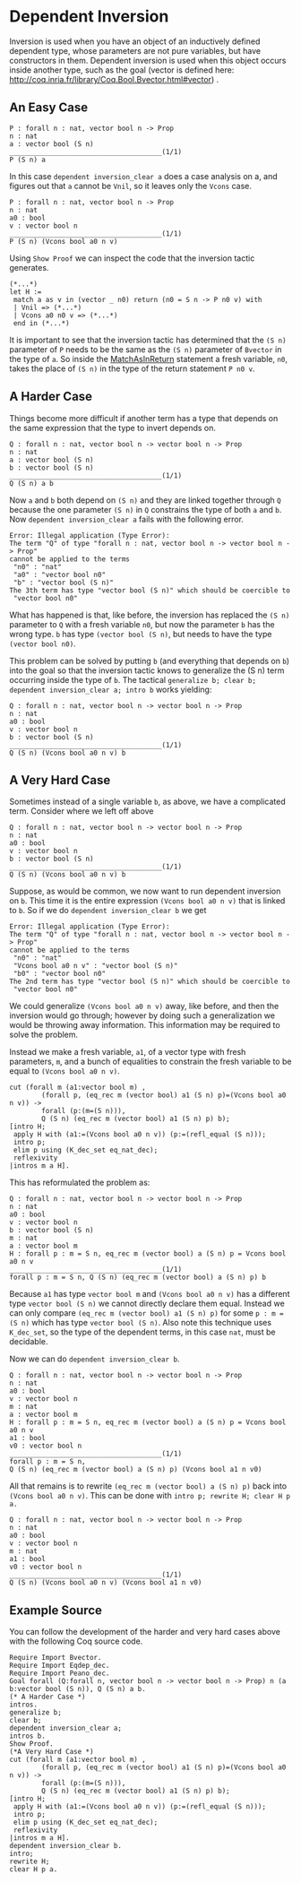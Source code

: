 Dependent Inversion
===================

Inversion is used when you have an object of an inductively defined dependent type, whose parameters are not pure variables, but have constructors in them. Dependent inversion is used when this object occurs inside another type, such as the goal (vector is defined here: <http://coq.inria.fr/library/Coq.Bool.Bvector.html#vector>) .

An Easy Case
------------

    P : forall n : nat, vector bool n -> Prop
    n : nat
    a : vector bool (S n)
    ______________________________________(1/1)
    P (S n) a

In this case `dependent inversion_clear a` does a case analysis on a, and figures out that `a` cannot be `Vnil`, so it leaves only the `Vcons` case.

    P : forall n : nat, vector bool n -> Prop
    n : nat
    a0 : bool
    v : vector bool n
    ______________________________________(1/1)
    P (S n) (Vcons bool a0 n v)

Using `Show Proof` we can inspect the code that the inversion tactic generates.

    (*...*)
    let H :=
     match a as v in (vector _ n0) return (n0 = S n -> P n0 v) with
     | Vnil => (*...*)
     | Vcons a0 n0 v => (*...*)
     end in (*...*)

It is important to see that the inversion tactic has determined that the `(S n)` parameter of `P` needs to be the same as the `(S n)` parameter of `Bvector` in the type of `a`. So inside the [MatchAsInReturn](MatchAsInReturn) statement a fresh variable, `n0`, takes the place of `(S n)` in the type of the return statement `P n0 v`.

A Harder Case
-------------

Things become more difficult if another term has a type that depends on the same expression that the type to invert depends on.

    Q : forall n : nat, vector bool n -> vector bool n -> Prop
    n : nat
    a : vector bool (S n)
    b : vector bool (S n)
    ______________________________________(1/1)
    Q (S n) a b

Now `a` and `b` both depend on `(S n)` and they are linked together through `Q` because the one parameter `(S n)` in `Q` constrains the type of both `a` and `b`. Now `dependent inversion_clear a` fails with the following error.

    Error: Illegal application (Type Error):
    The term "Q" of type "forall n : nat, vector bool n -> vector bool n -> Prop"
    cannot be applied to the terms
     "n0" : "nat"
     "a0" : "vector bool n0"
     "b" : "vector bool (S n)"
    The 3th term has type "vector bool (S n)" which should be coercible to
     "vector bool n0"

What has happened is that, like before, the inversion has replaced the `(S n)` parameter to `Q` with a fresh variable `n0`, but now the parameter `b` has the wrong type. `b` has type `(vector bool (S n)`, but needs to have the type `(vector bool n0)`.

This problem can be solved by putting `b` (and everything that depends on `b`) into the goal so that the inversion tactic knows to generalize the (S n) term occurring inside the type of `b`. The tactical `generalize b; clear b; dependent inversion_clear a; intro b` works yielding:

    Q : forall n : nat, vector bool n -> vector bool n -> Prop
    n : nat
    a0 : bool
    v : vector bool n
    b : vector bool (S n)
    ______________________________________(1/1)
    Q (S n) (Vcons bool a0 n v) b

A Very Hard Case
----------------

Sometimes instead of a single variable `b`, as above, we have a complicated term. Consider where we left off above

    Q : forall n : nat, vector bool n -> vector bool n -> Prop
    n : nat
    a0 : bool
    v : vector bool n
    b : vector bool (S n)
    ______________________________________(1/1)
    Q (S n) (Vcons bool a0 n v) b

Suppose, as would be common, we now want to run dependent inversion on `b`. This time it is the entire expression `(Vcons bool a0 n v)` that is linked to `b`. So if we do `dependent inversion_clear b` we get

    Error: Illegal application (Type Error):
    The term "Q" of type "forall n : nat, vector bool n -> vector bool n -> Prop"
    cannot be applied to the terms
     "n0" : "nat"
     "Vcons bool a0 n v" : "vector bool (S n)"
     "b0" : "vector bool n0"
    The 2nd term has type "vector bool (S n)" which should be coercible to
     "vector bool n0"

We could generalize `(Vcons bool a0 n v)` away, like before, and then the inversion would go through; however by doing such a generalization we would be throwing away information. This information may be required to solve the problem.

Instead we make a fresh variable, `a1`, of a vector type with fresh parameters, `m`, and a bunch of equalities to constrain the fresh variable to be equal to `(Vcons bool a0 n v)`.

    cut (forall m (a1:vector bool m) ,
            (forall p, (eq_rec m (vector bool) a1 (S n) p)=(Vcons bool a0 n v)) ->
            forall (p:(m=(S n))),
            Q (S n) (eq_rec m (vector bool) a1 (S n) p) b);
    [intro H;
     apply H with (a1:=(Vcons bool a0 n v)) (p:=(refl_equal (S n)));
     intro p;
     elim p using (K_dec_set eq_nat_dec);
     reflexivity
    |intros m a H].

This has reformulated the problem as:

    Q : forall n : nat, vector bool n -> vector bool n -> Prop
    n : nat
    a0 : bool
    v : vector bool n
    b : vector bool (S n)
    m : nat
    a : vector bool m
    H : forall p : m = S n, eq_rec m (vector bool) a (S n) p = Vcons bool a0 n v
    ______________________________________(1/1)
    forall p : m = S n, Q (S n) (eq_rec m (vector bool) a (S n) p) b

Because `a1` has type `vector bool m` and `(Vcons bool a0 n v)` has a different type `vector bool (S n)` we cannot directly declare them equal. Instead we can only compare `(eq_rec m (vector bool) a1 (S n) p)` for some `p : m = (S n)` which has type `vector bool (S n)`. Also note this technique uses `K_dec_set`, so the type of the dependent terms, in this case `nat`, must be decidable.

Now we can do `dependent inversion_clear b`.

    Q : forall n : nat, vector bool n -> vector bool n -> Prop
    n : nat
    a0 : bool
    v : vector bool n
    m : nat
    a : vector bool m
    H : forall p : m = S n, eq_rec m (vector bool) a (S n) p = Vcons bool a0 n v
    a1 : bool
    v0 : vector bool n
    ______________________________________(1/1)
    forall p : m = S n,
    Q (S n) (eq_rec m (vector bool) a (S n) p) (Vcons bool a1 n v0)

All that remains is to rewrite `(eq_rec m (vector bool) a (S n) p)` back into `(Vcons bool a0 n v)`. This can be done with `intro p; rewrite H; clear H p a.`

    Q : forall n : nat, vector bool n -> vector bool n -> Prop
    n : nat
    a0 : bool
    v : vector bool n
    m : nat
    a1 : bool
    v0 : vector bool n
    ______________________________________(1/1)
    Q (S n) (Vcons bool a0 n v) (Vcons bool a1 n v0)

Example Source
--------------

You can follow the development of the harder and very hard cases above with the following Coq source code.

    Require Import Bvector.
    Require Import Eqdep_dec.
    Require Import Peano_dec.
    Goal forall (Q:forall n, vector bool n -> vector bool n -> Prop) n (a b:vector bool (S n)), Q (S n) a b.
    (* A Harder Case *)
    intros.
    generalize b;
    clear b;
    dependent inversion_clear a;
    intros b.
    Show Proof.
    (*A Very Hard Case *)
    cut (forall m (a1:vector bool m) ,
            (forall p, (eq_rec m (vector bool) a1 (S n) p)=(Vcons bool a0 n v)) ->
            forall (p:(m=(S n))),
            Q (S n) (eq_rec m (vector bool) a1 (S n) p) b);
    [intro H;
     apply H with (a1:=(Vcons bool a0 n v)) (p:=(refl_equal (S n)));
     intro p;
     elim p using (K_dec_set eq_nat_dec);
     reflexivity
    |intros m a H].
    dependent inversion_clear b.
    intro;
    rewrite H;
    clear H p a.
